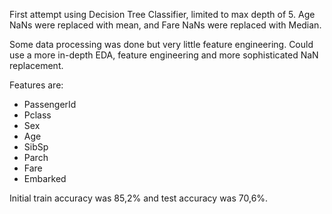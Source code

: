 First attempt using Decision Tree Classifier, limited to max depth of 5. Age NaNs were replaced with mean, and Fare NaNs were replaced with Median. 

Some data processing was done but very little feature engineering. Could use a more in-depth EDA, feature engineering and more sophisticated NaN replacement. 

Features are:
- PassengerId
- Pclass
- Sex
- Age
- SibSp
- Parch
- Fare
- Embarked

Initial train accuracy was 85,2% and test accuracy was 70,6%.
